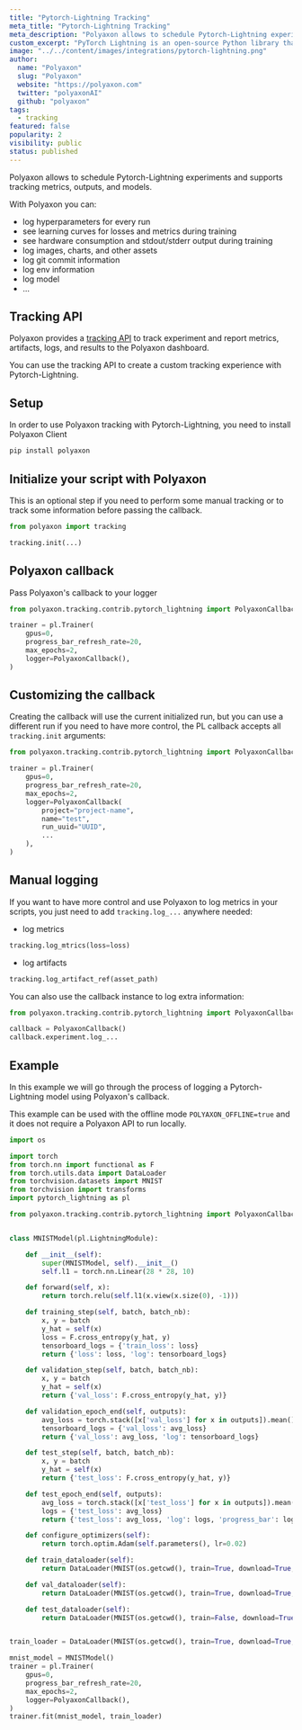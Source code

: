 ```yaml
---
title: "Pytorch-Lightning Tracking"
meta_title: "Pytorch-Lightning Tracking"
meta_description: "Polyaxon allows to schedule Pytorch-Lightning experiments, and supports tracking metrics, outputs, and models natively."
custom_excerpt: "PyTorch Lightning is an open-source Python library that provides a high-level interface for PyTorch, a popular deep learning framework."
image: "../../content/images/integrations/pytorch-lightning.png"
author:
  name: "Polyaxon"
  slug: "Polyaxon"
  website: "https://polyaxon.com"
  twitter: "polyaxonAI"
  github: "polyaxon"
tags:
  - tracking
featured: false
popularity: 2
visibility: public
status: published
---
```


Polyaxon allows to schedule Pytorch-Lightning experiments and supports tracking metrics, outputs, and models.

With Polyaxon you can:

 * log hyperparameters for every run
 * see learning curves for losses and metrics during training
 * see hardware consumption and stdout/stderr output during training
 * log images, charts, and other assets
 * log git commit information
 * log env information
 * log model
 * ...

## Tracking API

Polyaxon provides a [tracking API](/docs/experimentation/tracking/) to track experiment and report metrics, artifacts, logs, and results to the Polyaxon dashboard.

You can use the tracking API to create a custom tracking experience with Pytorch-Lightning.

## Setup

In order to use Polyaxon tracking with Pytorch-Lightning, you need to install Polyaxon Client

```bash
pip install polyaxon
```

## Initialize your script with Polyaxon

This is an optional step if you need to perform some manual tracking or to track some information before passing the callback.

```python
from polyaxon import tracking

tracking.init(...)
```

## Polyaxon callback

Pass Polyaxon's callback to your logger

```python
from polyaxon.tracking.contrib.pytorch_lightning import PolyaxonCallback

trainer = pl.Trainer(
    gpus=0,
    progress_bar_refresh_rate=20,
    max_epochs=2,
    logger=PolyaxonCallback(),
)
```

## Customizing the callback

Creating the callback will use the current initialized run, but you can use a different run if you need to have more control, the PL callback accepts all `tracking.init` arguments:

```python
from polyaxon.tracking.contrib.pytorch_lightning import PolyaxonCallback

trainer = pl.Trainer(
    gpus=0,
    progress_bar_refresh_rate=20,
    max_epochs=2,
    logger=PolyaxonCallback(
        project="project-name", 
        name="test",
        run_uuid="UUID",
        ...
    ),
)
```

## Manual logging

If you want to have more control and use Polyaxon to log metrics in your scripts, you just need to add `tracking.log_...` anywhere needed:

 * log metrics

```python
tracking.log_mtrics(loss=loss)
```

 * log artifacts
 
```python
tracking.log_artifact_ref(asset_path)
```

You can also use the callback instance to log extra information:

```python
from polyaxon.tracking.contrib.pytorch_lightning import PolyaxonCallback

callback = PolyaxonCallback()
callback.experiment.log_...
```

## Example

In this example we will go through the process of logging a Pytorch-Lightning model using Polyaxon's callback.

This example can be used with the offline mode `POLYAXON_OFFLINE=true` and it does not require a Polyaxon API to run locally. 

```python
import os

import torch
from torch.nn import functional as F
from torch.utils.data import DataLoader
from torchvision.datasets import MNIST
from torchvision import transforms
import pytorch_lightning as pl

from polyaxon.tracking.contrib.pytorch_lightning import PolyaxonCallback


class MNISTModel(pl.LightningModule):

    def __init__(self):
        super(MNISTModel, self).__init__()
        self.l1 = torch.nn.Linear(28 * 28, 10)

    def forward(self, x):
        return torch.relu(self.l1(x.view(x.size(0), -1)))

    def training_step(self, batch, batch_nb):
        x, y = batch
        y_hat = self(x)
        loss = F.cross_entropy(y_hat, y)
        tensorboard_logs = {'train_loss': loss}
        return {'loss': loss, 'log': tensorboard_logs}

    def validation_step(self, batch, batch_nb):
        x, y = batch
        y_hat = self(x)
        return {'val_loss': F.cross_entropy(y_hat, y)}

    def validation_epoch_end(self, outputs):
        avg_loss = torch.stack([x['val_loss'] for x in outputs]).mean()
        tensorboard_logs = {'val_loss': avg_loss}
        return {'val_loss': avg_loss, 'log': tensorboard_logs}

    def test_step(self, batch, batch_nb):
        x, y = batch
        y_hat = self(x)
        return {'test_loss': F.cross_entropy(y_hat, y)}

    def test_epoch_end(self, outputs):
        avg_loss = torch.stack([x['test_loss'] for x in outputs]).mean()
        logs = {'test_loss': avg_loss}
        return {'test_loss': avg_loss, 'log': logs, 'progress_bar': logs}

    def configure_optimizers(self):
        return torch.optim.Adam(self.parameters(), lr=0.02)

    def train_dataloader(self):
        return DataLoader(MNIST(os.getcwd(), train=True, download=True, transform=transforms.ToTensor()), batch_size=32)

    def val_dataloader(self):
        return DataLoader(MNIST(os.getcwd(), train=True, download=True, transform=transforms.ToTensor()), batch_size=32)

    def test_dataloader(self):
        return DataLoader(MNIST(os.getcwd(), train=False, download=True, transform=transforms.ToTensor()), batch_size=32)


train_loader = DataLoader(MNIST(os.getcwd(), train=True, download=True, transform=transforms.ToTensor()), batch_size=32)

mnist_model = MNISTModel()
trainer = pl.Trainer(
    gpus=0,
    progress_bar_refresh_rate=20,
    max_epochs=2,
    logger=PolyaxonCallback(),
)
trainer.fit(mnist_model, train_loader)
```

